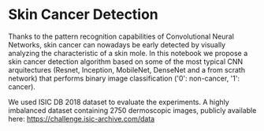 # Skin Cancer Detection

Thanks to the pattern recognition capabilities of Convolutional Neural Networks, skin cancer can nowadays be early detected by visually analyzing the characteristic of a skin mole. In this notebook we propose a skin cancer detection algorithm based on some of the most typical CNN arquitectures (Resnet, Inception, MobileNet, DenseNet and a from scrath network) that performs binary image classification ('0': non-cancer, '1': cancer). 

We used ISIC DB 2018 dataset to evaluate the experiments. A highly imbalanced dataset containing 2750 dermoscopic images, publicly available here: https://challenge.isic-archive.com/data
